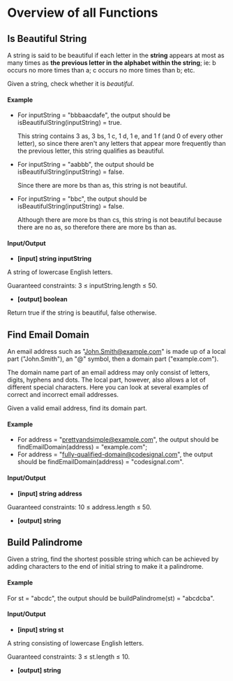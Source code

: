 # Overview of all Functions

## Is Beautiful String

A string is said to be beautiful if each letter in the **string** appears at most as many times as **the previous letter in the alphabet within the string**; ie: b occurs no more times than a; c occurs no more times than b; etc.

Given a string, check whether it is *beautiful*.

#### Example

* For inputString = "bbbaacdafe", the output should be isBeautifulString(inputString) = true.

  This string contains 3 as, 3 bs, 1 c, 1 d, 1 e, and 1 f (and 0 of every other letter), so since there aren't any letters that appear more frequently than the previous letter, this string qualifies as beautiful.

* For inputString = "aabbb", the output should be isBeautifulString(inputString) = false.

  Since there are more bs than as, this string is not beautiful.

* For inputString = "bbc", the output should be isBeautifulString(inputString) = false.

  Although there are more bs than cs, this string is not beautiful because there are no as, so therefore there are more bs than as.

#### Input/Output

* **[input] string inputString**

A string of lowercase English letters.

Guaranteed constraints:
3 ≤ inputString.length ≤ 50.

* **[output] boolean**

Return true if the string is beautiful, false otherwise.

## Find Email Domain

An email address such as "John.Smith@example.com" is made up of a local part ("John.Smith"), an "@" symbol, then a domain part ("example.com").

The domain name part of an email address may only consist of letters, digits, hyphens and dots. The local part, however, also allows a lot of different special characters. Here you can look at several examples of correct and incorrect email addresses.

Given a valid email address, find its domain part.

#### Example

* For address = "prettyandsimple@example.com", the output should be
  findEmailDomain(address) = "example.com";
* For address = "fully-qualified-domain@codesignal.com", the output should be
  findEmailDomain(address) = "codesignal.com".
#### Input/Output

* **[input] string address**

Guaranteed constraints:
10 ≤ address.length ≤ 50.

* **[output] string**

## Build Palindrome

Given a string, find the shortest possible string which can be achieved by adding characters to the end of initial string to make it a palindrome.

#### Example

For st = "abcdc", the output should be
buildPalindrome(st) = "abcdcba".

#### Input/Output

* **[input] string st**

A string consisting of lowercase English letters.

Guaranteed constraints:
3 ≤ st.length ≤ 10.

* **[output] string**